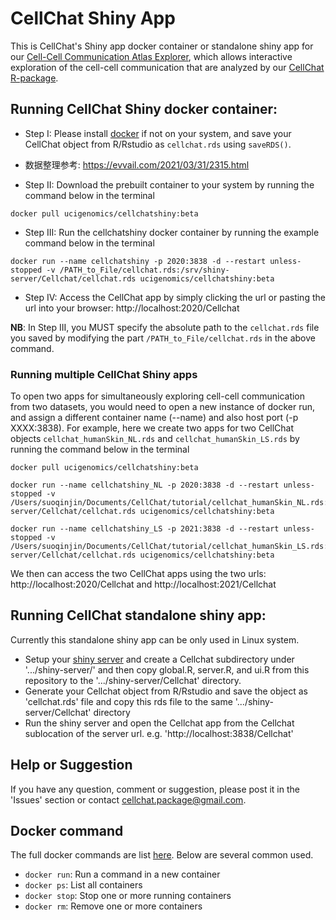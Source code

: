 # CellChat Shiny App
This is CellChat's Shiny app docker container or standalone shiny app for our [Cell-Cell Communication Atlas Explorer](http://www.cellchat.org), which allows interactive exploration of the cell-cell communication that are analyzed by our [CellChat R-package](https://github.com/sqjin/CellChat).


## Running CellChat Shiny docker container:
* Step I: Please install [docker](https://www.docker.com/) if not on your system, and save your CellChat object from R/Rstudio as `cellchat.rds` using `saveRDS()`.
* 数据整理参考: https://evvail.com/2021/03/31/2315.html

* Step II: Download the prebuilt container to your system by running the command below in the terminal
```
docker pull ucigenomics/cellchatshiny:beta
```

* Step III: Run the cellchatshiny docker container by running the example command below in the terminal
```
docker run --name cellchatshiny -p 2020:3838 -d --restart unless-stopped -v /PATH_to_File/cellchat.rds:/srv/shiny-server/Cellchat/cellchat.rds ucigenomics/cellchatshiny:beta
```

* Step IV: Access the CellChat app by simply clicking the url or pasting the url into your browser: http://localhost:2020/Cellchat

**NB**: In Step III, you MUST specify the absolute path to the `cellchat.rds` file you saved by modifying the part `/PATH_to_File/cellchat.rds` in the above command.  

### Running multiple CellChat Shiny apps 
To open two apps for simultaneously exploring cell-cell communication from two datasets, you would need to open a new instance of docker run, and assign a different container name (--name) and also host port (-p XXXX:3838). For example, here we create two apps for two CellChat objects `cellchat_humanSkin_NL.rds` and `cellchat_humanSkin_LS.rds` by running the command below in the terminal

```
docker pull ucigenomics/cellchatshiny:beta

docker run --name cellchatshiny_NL -p 2020:3838 -d --restart unless-stopped -v /Users/suoqinjin/Documents/CellChat/tutorial/cellchat_humanSkin_NL.rds:/srv/shiny-server/Cellchat/cellchat.rds ucigenomics/cellchatshiny:beta

docker run --name cellchatshiny_LS -p 2021:3838 -d --restart unless-stopped -v /Users/suoqinjin/Documents/CellChat/tutorial/cellchat_humanSkin_LS.rds:/srv/shiny-server/Cellchat/cellchat.rds ucigenomics/cellchatshiny:beta
```

We then can access the two CellChat apps using the two urls: http://localhost:2020/Cellchat and http://localhost:2021/Cellchat


## Running CellChat standalone shiny app:
Currently this standalone shiny app can be only used in Linux system. 

* Setup your [shiny server](https://rstudio.com/products/shiny/shiny-server/) and create a Cellchat subdirectory under '.../shiny-server/' and then copy global.R, server.R, and ui.R from this repository to the '.../shiny-server/Cellchat' directory. 
* Generate your Cellchat object from R/Rstudio and save the object as 'cellchat.rds' file and copy this rds file to the same '.../shiny-server/Cellchat' directory
* Run the shiny server and open the Cellchat app from the Cellchat sublocation of the server url. e.g. 'http://localhost:3838/Cellchat'


## Help or Suggestion
If you have any question, comment or suggestion, please post it in the 'Issues' section or contact cellchat.package@gmail.com.


## Docker command
The full docker commands are list [here](https://docs.docker.com/engine/reference/commandline/docker/). Below are several common used.
* `docker run`: Run a command in a new container
* `docker ps`: List all containers
* `docker stop`: Stop one or more running containers
* `docker rm`:	Remove one or more containers
